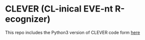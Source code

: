# CLEVER (CL-inical EVE-nt R-ecognizer)

This repo includes the Python3 version of CLEVER code form [here](https://github.com/suzytamang/clever-sdoh/tree/master)
